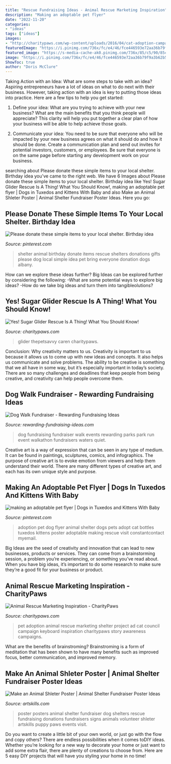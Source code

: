```yaml
---
title: "Rescue Fundraising Ideas - Animal Rescue Marketing Inspiration"
description: "Making an adoptable pet flyer"
date: "2022-11-20"
categories:
- "ideas"
tags: ["ideas"]
images:
- "http://charitypaws.com/wp-content/uploads/2016/04/cat-adoption-campaign-ideas.jpg"
featuredImage: "https://i.pinimg.com/736x/fc/e4/46/fce446593e72aa36b79f9a3b62b5d743--birthday-ideas.jpg"
featured_image: "https://s-media-cache-ak0.pinimg.com/736x/85/c5/90/85c59044db2482b7ba1d648e5041ee20.jpg"
image: "https://i.pinimg.com/736x/fc/e4/46/fce446593e72aa36b79f9a3b62b5d743--birthday-ideas.jpg"
ShowToc: true
author: "Doris McClure"
---
```



Taking Action with an Idea: What are some steps to take with an idea?
Aspiring entrepreneurs have a lot of ideas on what to do next with their business. However, taking action with an idea is key to putting those ideas into practice. Here are a few tips to help you get started:
1. Define your idea: What are you trying to achieve with your new business? What are the main benefits that you think people will appreciate? This clarity will help you put together a clear plan of how your business will be able to help achieve those goals.

2. Communicate your idea: You need to be sure that everyone who will be impacted by your new business agrees on what it should do and how it should be done. Create a communication plan and send out invites for potential investors, customers, or employees. Be sure that everyone is on the same page before starting any development work on your business.


	

		
searching about Please donate these simple items to your local shelter. Birthday idea you've came to the right web. We have 6 Images about Please donate these simple items to your local shelter. Birthday idea like Yes! Sugar Glider Rescue Is A Thing! What You Should Know!, making an adoptable pet flyer | Dogs in Tuxedos and Kittens With Baby and also Make an Animal Shleter Poster | Animal Shelter Fundraiser Poster Ideas. Here you go:
		
    
## Please Donate These Simple Items To Your Local Shelter. Birthday Idea

<img loading=lazy src="https://i.pinimg.com/736x/fc/e4/46/fce446593e72aa36b79f9a3b62b5d743--birthday-ideas.jpg" onerror="this.onerror=null;this.src='https://tse3.mm.bing.net/th?id=OIP.um2aTFAmSGsbWnC7JjCRYQHaKE&amp;pid=15.1';" alt="Please donate these simple items to your local shelter. Birthday idea">

_Source: pinterest.com_

>shelter animal birthday donate items rescue shelters donations gifts please dog local simple idea pet bring everyone donation dogs albany. 

	

How can we explore these ideas further?
Big Ideas can be explored further by considering the following: 
-What are some potential ways to explore big ideas? 
-How do we take big ideas and turn them into tangibleolutions?

    
## Yes! Sugar Glider Rescue Is A Thing! What You Should Know!

<img loading=lazy src="https://charitypaws.com/wp-content/uploads/2021/01/sugar-glider-rescue.jpg" onerror="this.onerror=null;this.src='https://tse4.mm.bing.net/th?id=OIP.rZCKnltmL6FJje_Z9J7fFgHaE8&amp;pid=15.1';" alt="Yes! Sugar Glider Rescue Is A Thing! What You Should Know!">

_Source: charitypaws.com_

>glider thepetsavvy caren charitypaws. 

	

Conclusion: Why creativity matters to us.
Creativity is important to us because it allows us to come up with new ideas and concepts. It also helps us communicate and solve problems. The ability to be creative is something that we all have in some way, but it’s especially important in today’s society. There are so many challenges and deadlines that keep people from being creative, and creativity can help people overcome them.

    
## Dog Walk Fundraiser - Rewarding Fundraising Ideas

<img loading=lazy src="http://www.rewarding-fundraising-ideas.com/images/dog-walk-fundraiser-sqr.jpg" onerror="this.onerror=null;this.src='https://tse3.mm.bing.net/th?id=OIP.4hNRG2w1ywvHGq0Fiqz0OwHaHa&amp;pid=15.1';" alt="Dog Walk Fundraiser - Rewarding Fundraising Ideas">

_Source: rewarding-fundraising-ideas.com_

>dog fundraising fundraiser walk events rewarding parks park run event walkathon fundraisers waters quiet. 

	

Creative art is a way of expression that can be seen in any type of medium. It can be found in paintings, sculptures, comics, and infographics. The purpose of creative art is to evoke emotion from viewers and help them understand their world. There are many different types of creative art, and each has its own unique style and purpose.

    
## Making An Adoptable Pet Flyer | Dogs In Tuxedos And Kittens With Baby

<img loading=lazy src="https://s-media-cache-ak0.pinimg.com/736x/85/c5/90/85c59044db2482b7ba1d648e5041ee20.jpg" onerror="this.onerror=null;this.src='https://tse4.mm.bing.net/th?id=OIP.fuJlsnSH8OAoAfU-EwCt7gHaJl&amp;pid=15.1';" alt="making an adoptable pet flyer | Dogs in Tuxedos and Kittens With Baby">

_Source: pinterest.com_

>adoption pet dog flyer animal shelter dogs pets adopt cat bottles tuxedos kittens poster adoptable making rescue visit constantcontact myemail. 

	

Big Ideas are the seed of creativity and innovation that can lead to new businesses, products or services. They can come from a brainstorming session, a problem you’re experiencing, or something you’ve read about. When you have big ideas, it’s important to do some research to make sure they’re a good fit for your business or product.

    
## Animal Rescue Marketing Inspiration - CharityPaws

<img loading=lazy src="http://charitypaws.com/wp-content/uploads/2016/04/cat-adoption-campaign-ideas.jpg" onerror="this.onerror=null;this.src='https://tse1.mm.bing.net/th?id=OIP.n1xcQhjHTNrTmIGWbeikcQHaFK&amp;pid=15.1';" alt="Animal Rescue Marketing Inspiration - CharityPaws">

_Source: charitypaws.com_

>pet adoption animal rescue marketing shelter project ad cat council campaign keyboard inspiration charitypaws story awareness campaigns. 

	

What are the benefits of brainstroming?
Brainstroming is a form of meditation that has been shown to have many benefits such as improved focus, better communication, and improved memory.

    
## Make An Animal Shleter Poster | Animal Shelter Fundraiser Poster Ideas

<img loading=lazy src="http://www.artskills.com/UploadedPosterImages/Posters/Zoom/9eXYO.jpg" onerror="this.onerror=null;this.src='https://tse1.mm.bing.net/th?id=OIP.GmgqjOoWp4qevpt7m0dZNgHaJp&amp;pid=15.1';" alt="Make an Animal Shleter Poster | Animal Shelter Fundraiser Poster Ideas">

_Source: artskills.com_

>poster posters animal shelter fundraiser dog shelters rescue fundraising donations fundraisers signs animals volunteer shleter artskills puppy paws events visit. 

	

Do you want to create a little bit of your own world, or just go with the flow and copy others? There are endless possibilities when it comes toDIY ideas. Whether you’re looking for a new way to decorate your home or just want to add some extra flair, there are plenty of creations to choose from. Here are 5 easy DIY projects that will have you styling your home in no time!

